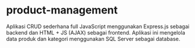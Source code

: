 # product-management
Aplikasi CRUD sederhana full JavaScript menggunakan Express.js sebagai backend dan HTML + JS (AJAX) sebagai frontend. Aplikasi ini mengelola data produk dan kategori menggunakan SQL Server sebagai database.


